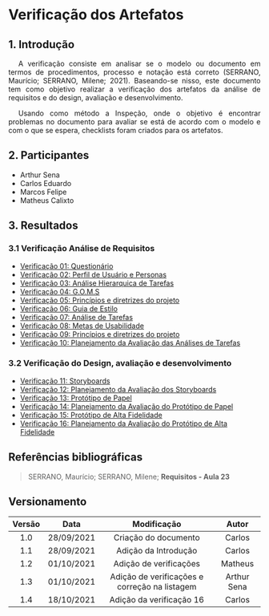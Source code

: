 # Verificação dos Artefatos

## 1. Introdução
<p style="text-indent: 20px; text-align: justify"> 
A verificação consiste em analisar se o modelo ou documento em termos de procedimentos, processo e notação está correto (SERRANO, Maurício; SERRANO, Milene; 2021). Baseando-se nisso, este documento tem como objetivo realizar a verificação dos artefatos da análise de requisitos e do design, avaliação e desenvolvimento.
</p>

<p style="text-indent: 20px; text-align: justify">
Usando como método a Inspeção, onde o objetivo é encontrar problemas no documento para avaliar se está de acordo com o modelo e com o que se espera, checklists foram criados para os artefatos.
</p>

## 2. Participantes

- Arthur Sena
- Carlos Eduardo
- Marcos Felipe
- Matheus Calixto

## 3. Resultados

### 3.1 Verificação Análise de Requisitos

<ul>
    <li>
        <a href="../verificacao/questionario" target="_blank">Verificação 01: Questionário</a>
    </li>
    <li>
        <a href="../verificacao/perfil_de_usuario_personas" target="_blank">Verificação 02: Perfil de Usuário e Personas</a>
    </li>
    <li>
        <a href="../verificacao/analiseHierarquicaDeTarefas" target="_blank">Verificação 03: Análise Hierarquica de Tarefas</a>
    </li>
    <li>
        <a href="../verificacao/goms" target="_blank">Verificação 04: G.O.M.S</a>
    </li>
    <li>
        <a href="../verificacao/principiosGeraisDoProjeto" target="_blank">Verificação 05: Princípios e diretrizes do projeto</a>
    </li>
    <li>
        <a href="../verificacao/guia_de_estilo" target="_blank">Verificação 06: Guia de Estilo</a>
    </li>
    <li>
        <a href="../verificacao/analiseHierarquicaDeTarefas" target="_blank">Verificação 07: Análise de Tarefas</a>
    </li>
     <li>
        <a href="../verificacao/metas_de_usabilidade" target="_blank">Verificação 08: Metas de Usabilidade</a>
    </li>
    <li>
        <a href="../verificacao/principiosGeraisDoProjeto" target="_blank">Verificação 09: Princípios e diretrizes do projeto</a>
    </li>
    <li>
        <a href="../verificacao/analise_tarefas" target="_blank">Verificação 10: Planejamento da Avaliação das Análises de Tarefas</a>
    </li>
    
</ul>

### 3.2 Verificação do Design, avaliação e desenvolvimento

<ul>
    <li>
        <a href="../verificacao/storyboards" target="_blank">Verificação 11: Storyboards</a>
    </li>
    <li>
        <a href="../verificacao/planejamentoAvaliacaoDoStoryboard" target="_blank">Verificação 12: Planejamento da Avaliação dos Storyboards</a>
    </li>
    <li>
        <a href="../verificacao/prototipo_de_papel" target="_blank">Verificação 13: Protótipo de Papel</a>
    </li>
    <li>
        <a href="../verificacao/planejamento_da_avaliacao_do_prototipo_de_papel" target="_blank">Verificação 14: Planejamento da Avaliação do Protótipo de Papel</a>
    </li>
    <li>
        <a href="https://interacao-humano-computador.github.io/2021.1-Detran-DF//verificacao/prot_alta" target="_blank">Verificação 15: Protótipo de Alta Fidelidade</a>
    </li>
    <li>
        <a href="../verificacao/planejamento_da_avaliacao_do_prototipo_de_alta" target="_blank">Verificação 16: Planejamento da Avaliação do Protótipo de Alta Fidelidade</a>
    </li>
</ul>

## Referências bibliográficas
> SERRANO, Maurício; SERRANO, Milene; <b>Requisitos - Aula 23</b>


## Versionamento

| Versão | Data       | Modificação           | Autor  |
|:-:|:-:|:-:|:-:|
| 1.0    | 28/09/2021 | Criação do documento  | Carlos |
| 1.1    | 28/09/2021 | Adição da Introdução  | Carlos |
| 1.2    | 01/10/2021 | Adição de verificações | Matheus |
| 1.3    | 01/10/2021 | Adição de verificações e correção na listagem | Arthur Sena |
| 1.4    | 18/10/2021 | Adição da verificação 16 | Carlos |
